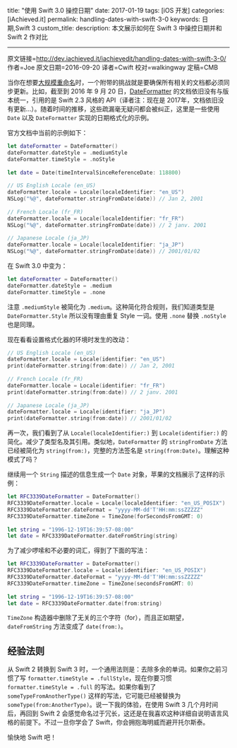 title: "使用 Swift 3.0 操控日期"
date: 2017-01-19
tags: [iOS 开发]
categories: [iAchieved.it]
permalink: handling-dates-with-swift-3-0
keywords: 日期,Swift 3
custom_title: 
description: 本文展示如何在 Swift 3 中操控日期并和 Swift 2 作对比

---
原文链接=http://dev.iachieved.it/iachievedit/handling-dates-with-swift-3-0/
作者=Joe
原文日期=2016-09-20
译者=Cwift
校对=walkingway
定稿=CMB

<!--此处开始正文-->

当你在想要[大规模重命名](https://developer.apple.com/videos/play/wwdc2016/403/)时，一个附带的挑战就是要确保所有相关的文档都必须同步更新。比如，截至到 2016 年 9 月 20 日，[DateFormatter]() 的文档依旧没有与版本统一，引用的是 Swift 2.3 风格的 API（译者注：现在是 2017年，文档依旧没有更新...）。随着时间的推移，这些疏漏毫无疑问都会被纠正，这里是一些使用 `Date` 以及 `DateFormatter` 实现的日期格式化的示例。

<!--more-->

官方文档中当前的示例如下：

```swift
let dateFormatter = DateFormatter()
dateFormatter.dateStyle = .mediumStyle
dateFormatter.timeStyle = .noStyle
 
let date = Date(timeIntervalSinceReferenceDate: 118800)
 
// US English Locale (en_US)
dateFormatter.locale = Locale(localeIdentifier: "en_US")
NSLog("%@", dateFormatter.stringFromDate(date)) // Jan 2, 2001
 
// French Locale (fr_FR)
dateFormatter.locale = Locale(localeIdentifier: "fr_FR")
NSLog("%@", dateFormatter.stringFromDate(date)) // 2 janv. 2001
 
// Japanese Locale (ja_JP)
dateFormatter.locale = Locale(localeIdentifier: "ja_JP")
NSLog("%@", dateFormatter.stringFromDate(date)) // 2001/01/02
```

在 Swift 3.0 中变为：

```swift
let dateFormatter = DateFormatter()
dateFormatter.dateStyle = .medium
dateFormatter.timeStyle = .none
```

注意 `.mediumStyle` 被简化为 `.medium`。这种简化符合规则，我们知道类型是 `DateFormatter.Style` 所以没有理由重复 Style 一词。使用 `.none` 替换 `.noStyle` 也是同理。

现在看看设置格式化器的环境时发生的改动：

```swift
// US English Locale (en_US)
dateFormatter.locale = Locale(identifier: "en_US")
print(dateFormatter.string(from:date)) // Jan 2, 2001
 
// French Locale (fr_FR)
dateFormatter.locale = Locale(identifier: "fr_FR")
print(dateFormatter.string(from:date)) // 2 janv. 2001
 
// Japanese Locale (ja_JP)
dateFormatter.locale = Locale(identifier: "ja_JP")
print(dateFormatter.string(from:date)) // 2001/01/02
```

再一次，我们看到了从 `Locale(localeIdentifier:)` 到 `Locale(identifier:)` 的简化。减少了类型名及其引用。类似地，`DateFormatter` 的 `stringFromDate` 方法已经被简化为 `string(from:)`，完整的方法签名是 `string(from:Date)`。理解这种模式了吗？

继续用一个 `String` 描述的信息生成一个 `Date` 对象，苹果的文档展示了这样的示例：

```swift
let RFC3339DateFormatter = DateFormatter()
RFC3339DateFormatter.locale = Locale(localeIdentifier: "en_US_POSIX")
RFC3339DateFormatter.dateFormat = "yyyy-MM-dd'T'HH:mm:ssZZZZZ"
RFC3339DateFormatter.timeZone = TimeZone(forSecondsFromGMT: 0)
 
let string = "1996-12-19T16:39:57-08:00"
let date = RFC3339DateFormatter.dateFromString(string)
```

为了减少啰嗦和不必要的词汇，得到了下面的写法：

```swift
let RFC3339DateFormatter = DateFormatter()
RFC3339DateFormatter.locale = Locale(identifier: "en_US_POSIX")
RFC3339DateFormatter.dateFormat = "yyyy-MM-dd'T'HH:mm:ssZZZZZ"
RFC3339DateFormatter.timeZone = TimeZone(secondsFromGMT: 0)
 
let string = "1996-12-19T16:39:57-08:00"
let date = RFC3339DateFormatter.date(from:string)
```

`TimeZone` 构造器中删除了无关的三个字符（for），而且正如期望， `dateFromString` 方法变成了 `date(from:)`。

## 经验法则

从 Swift 2 转换到 Swift 3 时，一个通用法则是：去除多余的单词。如果你之前习惯了写 `formatter.timeStyle = .fullStyle`，现在你要习惯 `formatter.timeStyle = .full` 的写法。如果你看到了 `someTypeFromAnotherType()` 这样的写法，它可能已经被替换为 `someType(from:AnotherType)`。说一下我的体验，在使用 Swift 3 几个月时间后，再回到 Swift 2 会感觉命名过于冗长，这还是在我喜欢这种详细自说明语言风格的前提下。不过一旦你学会了 Swift，你会拥抱海明威而避开托尔斯泰。

愉快地 Swift 吧！
